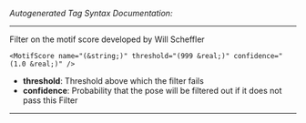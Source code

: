 _Autogenerated Tag Syntax Documentation:_

---
Filter on the motif score developed by Will Scheffler

```
<MotifScore name="(&string;)" threshold="(999 &real;)" confidence="(1.0 &real;)" />
```

-   **threshold**: Threshold above which the filter fails
-   **confidence**: Probability that the pose will be filtered out if it does not pass this Filter

---
